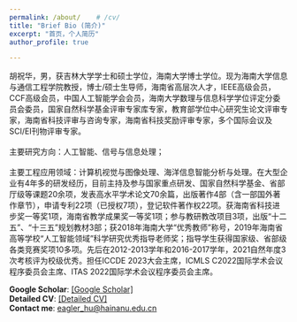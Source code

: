 ```yaml
---
permalink: /about/    # /cv/ 
title: "Brief Bio (简介)"
excerpt: "首页，个人简历"
author_profile: true

---
```

<!-- 
<p>
<b>Hu ZhuHua</b> is a professor at the School of Information and Communication Engineering, Hainan University since 2020. I am an IEEE Senior Member and CCF Senior Member. I am currently a high-level talent in Hainan Province. I acted as the Reviewer for IEEE Internet of Things Journal, Engineering Applications of Artificial Intelligence, Applied Artificial Intelligence, IEEE ACCESS, Sensors, High Technology Letters, Physical Communication, Wireless Communications and Mobile Computing, AEU - International Journal of Electronics and Communications, International Journal of Electronic, ECOLOGICAL MODELLING, Fishery Modernization. <br>

Previously, I received the BEng degree from the Jilin University in 2002, the MEng degree from the Jilin University in 2005, and the Ph.D. degree from the Hainan University in 2019. I was a software engineer at Ningbo BIRD Research Institute of China from 2005 to 2006. I was a software engineer at Nanjing Research Institute of ZTE from 2006 to 2007. I was a minister of the software department at Shanghai Aoxun Information Technology Co., Ltd. from 2007 to 2009. <br>

My current research interests include artificial intelligence, signal and information processing.<br>
  
My major engineering application areas include computer vision and image processing, intelligent robotics applications, Internet of Things and smart agriculture, marine information sensing and processing, mobile communications.</p>
<b>Google Scholar</b>: [[Google Scholar]](https://scholar.google.com.hk/citations?hl=zh-CN&user=-5x1pM4AAAAJ)<br>
<b>Detailed CV</b>: [[Detailed CV]](https://sice.hainanu.edu.cn/info/1143/2522.htm)

<b>Contact me</b>: <a href="mailto:eagler_hu@hainanu.edu.cn">eagler_hu@hainanu.edu.cn</a>
 -->

<p>
胡祝华，男，获吉林大学学士和硕士学位，海南大学博士学位。现为海南大学信息与通信工程学院教授，博士/硕士生导师，海南省高层次人才，IEEE高级会员，CCF高级会员，中国人工智能学会会员，海南大学数理与信息科学学位评定分委员会委员，国家自然科学基金评审专家库专家，教育部学位中心研究生论文评审专家，海南省科技评审与咨询专家，海南省科技奖励评审专家，多个国际会议及SCI/EI刊物评审专家。
<br><br>
主要研究方向：人工智能、信号与信息处理；
<br><br>
主要工程应用领域：计算机视觉与图像处理、海洋信息智能分析与处理。在大型企业有4年多的研发经历，目前主持及参与国家重点研发、国家自然科学基金、省部厅级等课题20余项，发表高水平学术论文70余篇，出版著作4部（含一部国外著作章节），申请专利22项（已授权7项），登记软件著作权22项。获海南省科技进步奖一等奖1项，海南省教学成果奖一等奖1项；参与教研教改项目3项，出版“十二五”、“十三五”规划教材3部；获2018年海南大学“优秀教师”称号，2019年海南省高等学校“人工智能领域”科学研究优秀指导老师奖；指导学生获得国家级、省部级各类竞赛奖项10多项。先后在2012-2013学年和2016-2017学年，2021自然年度3次考核评为校级优秀。担任ICCDE 2023大会主席，ICMLS C2022国际学术会议程序委员会主席、ITAS 2022国际学术会议程序委员会主席。  
</p>

<b>Google Scholar</b>: [[Google Scholar]](https://scholar.google.com.hk/citations?hl=zh-CN&user=-5x1pM4AAAAJ)
<br>
<b>Detailed CV</b>: [[Detailed CV]](https://sice.hainanu.edu.cn/info/1143/2522.htm)
<br>
<b>Contact me</b>: <a href="mailto:eagler_hu@hainanu.edu.cn">eagler_hu@hainanu.edu.cn</a>
